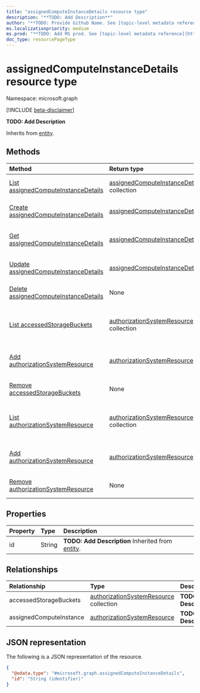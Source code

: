 ```yaml
---
title: "assignedComputeInstanceDetails resource type"
description: "**TODO: Add Description**"
author: "**TODO: Provide Github Name. See [topic-level metadata reference](https://aka.ms/msgo?pagePath=Document-APIs/Guidelines/Metadata)**"
ms.localizationpriority: medium
ms.prod: "**TODO: Add MS prod. See [topic-level metadata reference](https://aka.ms/msgo?pagePath=Document-APIs/Guidelines/Metadata)**"
doc_type: resourcePageType
---
```


# assignedComputeInstanceDetails resource type

Namespace: microsoft.graph

[!INCLUDE [beta-disclaimer](../../includes/beta-disclaimer.md)]

**TODO: Add Description**


Inherits from [entity](../resources/entity.md).

## Methods
|Method|Return type|Description|
|:---|:---|:---|
|[List assignedComputeInstanceDetails](../api/openawssecuritygroupfinding-list-assignedcomputeinstancesdetails.md)|[assignedComputeInstanceDetails](../resources/assignedcomputeinstancedetails.md) collection|Get a list of the [assignedComputeInstanceDetails](../resources/assignedcomputeinstancedetails.md) objects and their properties.|
|[Create assignedComputeInstanceDetails](../api/openawssecuritygroupfinding-post-assignedcomputeinstancesdetails.md)|[assignedComputeInstanceDetails](../resources/assignedcomputeinstancedetails.md)|Create a new [assignedComputeInstanceDetails](../resources/assignedcomputeinstancedetails.md) object.|
|[Get assignedComputeInstanceDetails](../api/assignedcomputeinstancedetails-get.md)|[assignedComputeInstanceDetails](../resources/assignedcomputeinstancedetails.md)|Read the properties and relationships of an [assignedComputeInstanceDetails](../resources/assignedcomputeinstancedetails.md) object.|
|[Update assignedComputeInstanceDetails](../api/assignedcomputeinstancedetails-update.md)|[assignedComputeInstanceDetails](../resources/assignedcomputeinstancedetails.md)|Update the properties of an [assignedComputeInstanceDetails](../resources/assignedcomputeinstancedetails.md) object.|
|[Delete assignedComputeInstanceDetails](../api/openawssecuritygroupfinding-delete-assignedcomputeinstancesdetails.md)|None|Delete an [assignedComputeInstanceDetails](../resources/assignedcomputeinstancedetails.md) object.|
|[List accessedStorageBuckets](../api/assignedcomputeinstancedetails-list-accessedstoragebuckets.md)|[authorizationSystemResource](../resources/authorizationsystemresource.md) collection|Get the authorizationSystemResource resources from the accessedStorageBuckets navigation property.|
|[Add authorizationSystemResource](../api/assignedcomputeinstancedetails-post-accessedstoragebuckets.md)|[authorizationSystemResource](../resources/authorizationsystemresource.md)|Add accessedStorageBuckets by posting to the accessedStorageBuckets collection.|
|[Remove accessedStorageBuckets](../api/assignedcomputeinstancedetails-delete-accessedstoragebuckets.md)|None|Remove an [authorizationSystemResource](../resources/authorizationsystemresource.md) object.|
|[List authorizationSystemResource](../api/assignedcomputeinstancedetails-list-assignedcomputeinstance.md)|[authorizationSystemResource](../resources/authorizationsystemresource.md) collection|Get the authorizationSystemResource resources from the assignedComputeInstance navigation property.|
|[Add authorizationSystemResource](../api/assignedcomputeinstancedetails-post-assignedcomputeinstance.md)|[authorizationSystemResource](../resources/authorizationsystemresource.md)|Add assignedComputeInstance by posting to the assignedComputeInstance collection.|
|[Remove authorizationSystemResource](../api/assignedcomputeinstancedetails-delete-assignedcomputeinstance.md)|None|Remove an [authorizationSystemResource](../resources/authorizationsystemresource.md) object.|

## Properties
|Property|Type|Description|
|:---|:---|:---|
|id|String|**TODO: Add Description** Inherited from [entity](../resources/entity.md).|

## Relationships
|Relationship|Type|Description|
|:---|:---|:---|
|accessedStorageBuckets|[authorizationSystemResource](../resources/authorizationsystemresource.md) collection|**TODO: Add Description**|
|assignedComputeInstance|[authorizationSystemResource](../resources/authorizationsystemresource.md)|**TODO: Add Description**|

## JSON representation
The following is a JSON representation of the resource.
<!-- {
  "blockType": "resource",
  "keyProperty": "id",
  "@odata.type": "microsoft.graph.assignedComputeInstanceDetails",
  "baseType": "microsoft.graph.entity",
  "openType": false
}
-->
``` json
{
  "@odata.type": "#microsoft.graph.assignedComputeInstanceDetails",
  "id": "String (identifier)"
}
```

